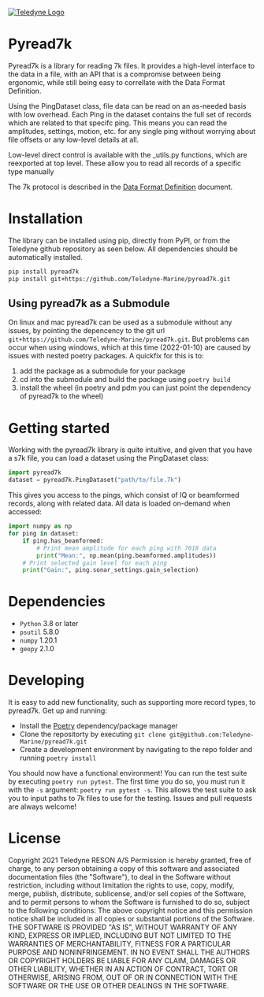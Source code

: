 [![Teledyne Logo](https://raw.githubusercontent.com/Teledyne-Marine/pyread7k/master/images/TeledyneLogo.png)](teledynemarine.com)


# Pyread7k
Pyread7k is a library for reading 7k files. It provides a high-level interface to the data in a file, with an API that is a compromise between being ergonomic, while still being easy to correllate with the Data Format Definition.

Using the PingDataset class, file data can be read on an as-needed basis with low overhead. Each Ping in the dataset contains the full set of records which are related to that specifc ping. This means you can read the amplitudes, settings, motion, etc. for any single ping without worrying about file offsets or any low-level details at all.

Low-level direct control is available with the _utils.py functions, which are reexported at top level. These allow you to read all records of a specific type manually

The 7k protocol is described in the [Data Format Definition](https://raw.githubusercontent.com/Teledyne-Marine/pyread7k/master/documents/DATA%20FORMAT%20DEFINITION%20-%207k%20Data%20Format.pdf) document.

# Installation
The library can be installed using pip, directly from PyPI, or from the Teledyne github repository as seen below. All dependencies should be automatically installed.
```bash
pip install pyread7k
pip install git+https://github.com/Teledyne-Marine/pyread7k.git
```

## Using pyread7k as a Submodule
On linux and mac pyread7k can be used as a submodule without any issues, by pointing the depencency to the git url `git+https://github.com/Teledyne-Marine/pyread7k.git`. But problems can occur when using windows, which at this time (2022-01-10) are caused by issues with nested poetry packages. A quickfix for this is to: 

1. add the package as a submodule for your package
2. cd into the submodule and build the package using `poetry build`
3. install the wheel (in poetry and pdm you can just point the dependency of pyread7k to the wheel)


# Getting started
Working with the pyread7k library is quite intuitive, and given that you have a s7k file, you can load a dataset using the PingDataset class:
```python
import pyread7k
dataset = pyread7k.PingDataset("path/to/file.7k")
```
This gives you access to the pings, which consist of IQ or beamformed records, along with related data. All data is loaded on-demand when accessed:
```python
import numpy as np
for ping in dataset:
    if ping.has_beamformed:
        # Print mean amplitude for each ping with 7018 data
        print("Mean:", np.mean(ping.beamformed.amplitudes)) 
    # Print selected gain level for each ping
    print("Gain:", ping.sonar_settings.gain_selection)
```


# Dependencies

* `Python` 3.8 or later
* `psutil` 5.8.0
* `numpy` 1.20.1
* `geopy` 2.1.0


# Developing
It is easy to add new functionality, such as supporting more record types, to pyread7k. Get up and running:
- Install the [Poetry](https://python-poetry.org/docs/) dependency/package manager
- Clone the repositorty by executing `git clone git@github.com:Teledyne-Marine/pyread7k.git`
- Create a development environment by navigating to the repo folder and running `poetry install`

You should now have a functional environment! You can run the test suite by executing `poetry run pytest`. The first time you do so, you must run it with the `-s` argument: `poetry run pytest -s`. This allows the test suite to ask you to input paths to 7k files to use for the testing.
Issues and pull requests are always welcome!


# License
Copyright 2021 Teledyne RESON A/S
Permission is hereby granted, free of charge, to any person obtaining a copy of this software and associated documentation files (the "Software"), to deal in the Software without restriction, including without limitation the rights to use, copy, modify, merge, publish, distribute, sublicense, and/or sell copies of the Software, and to permit persons to whom the Software is furnished to do so, subject to the following conditions:
The above copyright notice and this permission notice shall be included in all copies or substantial portions of the Software.
THE SOFTWARE IS PROVIDED "AS IS", WITHOUT WARRANTY OF ANY KIND, EXPRESS OR IMPLIED, INCLUDING BUT NOT LIMITED TO THE WARRANTIES OF MERCHANTABILITY, FITNESS FOR A PARTICULAR PURPOSE AND NONINFRINGEMENT. IN NO EVENT SHALL THE AUTHORS OR COPYRIGHT HOLDERS BE LIABLE FOR ANY CLAIM, DAMAGES OR OTHER LIABILITY, WHETHER IN AN ACTION OF CONTRACT, TORT OR OTHERWISE, ARISING FROM, OUT OF OR IN CONNECTION WITH THE SOFTWARE OR THE USE OR OTHER DEALINGS IN THE SOFTWARE.
